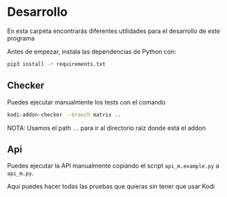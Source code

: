 # Desarrollo
En esta carpeta encontrarás diferentes utilidades para el desarrollo de este programa

Antes de empezar, instala las dependencias de Python con:

```bash
pip3 install -r requirements.txt
```

## Checker
Puedes ejecutar manualmente los tests con el comando

```bash
kodi-addon-checker --branch matrix ..
```

NOTA: Usamos el path `..` para ir al directorio raíz donde está el addon

## Api
Puedes ejecutar la API manualmente copiando el script `api_m.example.py` a `api_m.py`.

Aquí puedes hacer todas las pruebas que quieras sin tener que usar Kodi

